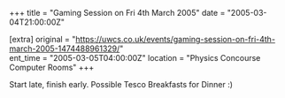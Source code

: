 +++
title = "Gaming Session on Fri 4th March 2005"
date = "2005-03-04T21:00:00Z"

[extra]
original = "https://uwcs.co.uk/events/gaming-session-on-fri-4th-march-2005-1474488961329/"    
ent_time = "2005-03-05T04:00:00Z"
location = "Physics Concourse Computer Rooms"
+++

Start late, finish early. Possible Tesco Breakfasts for Dinner :)

